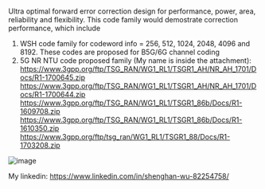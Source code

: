 
#
Ultra optimal forward error correction design for performance, power, area, reliability and flexibility. This code family would demostrate correction performance,
which include
1. WSH code family for codeword info = 256, 512, 1024, 2048, 4096 and 8192. These codes are proposed for B5G/6G channel coding   
2. 5G NR NTU code proposed family (My name is inside the attachment):
   https://www.3gpp.org/ftp/TSG_RAN/WG1_RL1/TSGR1_AH/NR_AH_1701/Docs/R1-1700645.zip
   https://www.3gpp.org/ftp/TSG_RAN/WG1_RL1/TSGR1_AH/NR_AH_1701/Docs/R1-1700644.zip
   https://www.3gpp.org/ftp/TSG_RAN/WG1_RL1/TSGR1_86b/Docs/R1-1609708.zip
   https://www.3gpp.org/ftp/TSG_RAN/WG1_RL1/TSGR1_86b/Docs/R1-1610350.zip
   https://www.3gpp.org/ftp/tsg_ran/WG1_RL1/TSGR1_88/Docs/R1-1703208.zip

![image](https://github.com/WuShengHan/plot_ldpc/blob/main/WSH_6G_results.jpg)

My linkedin: https://www.linkedin.com/in/shenghan-wu-82254758/
#
